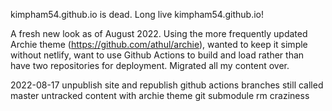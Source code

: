 kimpham54.github.io is dead. Long live kimpham54.github.io!

A fresh new look as of August 2022. Using the more frequently updated Archie theme (https://github.com/athul/archie), wanted to keep it simple without netlify, want to use Github Actions to build and load rather than have two repositories for deployment. Migrated all my content over.

2022-08-17 unpublish site and republish github actions
branches still called master
untracked content with archie theme git submodule rm craziness